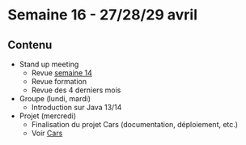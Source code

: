 # Semaine 16 - 27/28/29 avril

## Contenu

- Stand up meeting
    - Revue [semaine 14](../semaine14/README.md)
    - Revue formation
    - Revue des 4 derniers mois
- Groupe (lundi, mardi)
    - Introduction sur Java 13/14
- Projet (mercredi)
    - Finalisation du projet Cars (documentation, déploiement, etc.)
    - Voir [Cars](https://github.com/simplonco/renault-digital-2020-projet)
